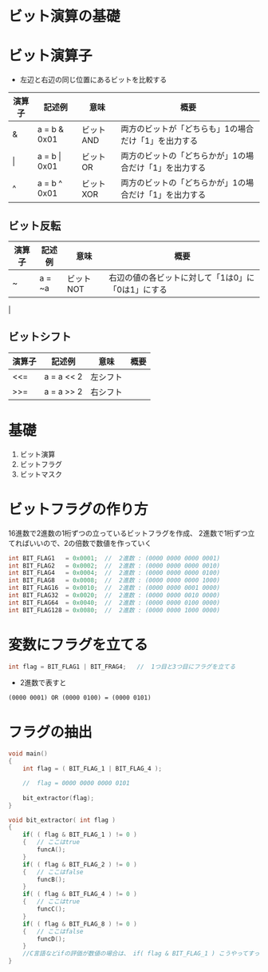 # ビット演算の基礎

# ビット演算子
- 左辺と右辺の同じ位置にあるビットを比較する

|演算子|記述例|意味|概要|
|---|---|---|---|
|&|a = b & 0x01|ビットAND|両方のビットが「どちらも」1の場合だけ「1」を出力する|
|\||a = b \| 0x01 |ビットOR|両方のビットの「どちらかが」1の場合だけ「1」を出力する| 
|^| a = b ^ 0x01|ビットXOR|両方のビットの「どちらかが」1の場合だけ「1」を出力する||

## ビット反転
|演算子|記述例|意味|概要|
|---|---|---|---|
|~| a = ~a | ビットNOT|右辺の値の各ビットに対して「1は0」に「0は1」にする
|

## ビットシフト

|演算子|記述例|意味|概要|
|---|---|---|---|
|<<=|a = a << 2| 左シフト||
|>>=|a = a >> 2| 右シフト||

# 基礎

1. ビット演算
2. ビットフラグ
3. ビットマスク

# ビットフラグの作り方

16進数で2進数の1桁ずつの立っているビットフラグを作成、
2進数で1桁ずつ立てればいいので、2の倍数で数値を作っていく

```c++
int BIT_FLAG1   = 0x0001;  //  2進数 : (0000 0000 0000 0001)
int BIT_FLAG2   = 0x0002;  //  2進数 : (0000 0000 0000 0010)
int BIT_FLAG4   = 0x0004;  //  2進数 : (0000 0000 0000 0100)
int BIT_FLAG8   = 0x0008;  //  2進数 : (0000 0000 0000 1000)
int BIT_FLAG16  = 0x0010;  //  2進数 : (0000 0000 0001 0000)
int BIT_FLAG32  = 0x0020;  //  2進数 : (0000 0000 0010 0000)
int BIT_FLAG64  = 0x0040;  //  2進数 : (0000 0000 0100 0000)
int BIT_FLAG128 = 0x0080;  //  2進数 : (0000 0000 1000 0000)
```

# 変数にフラグを立てる

```c++
int flag = BIT_FLAG1 | BIT_FRAG4;   //  1つ目と3つ目にフラグを立てる
```

- 2進数で表すと
```
(0000 0001) OR (0000 0100) = (0000 0101)
```

# フラグの抽出

```c++
void main()
{
    int flag = ( BIT_FLAG_1 | BIT_FLAG_4 );

    //  flag = 0000 0000 0000 0101
 
    bit_extractor(flag);
}

void bit_extractor( int flag )
{
    if( ( flag & BIT_FLAG_1 ) != 0 )
    {   // ここはtrue
        funcA(); 
    }
    if( ( flag & BIT_FLAG_2 ) != 0 )
    {   // ここはfalse
        funcB();
    }
    if( ( flag & BIT_FLAG_4 ) != 0 )
    {   // ここはtrue
        funcC();
    }
    if( ( flag & BIT_FLAG_8 ) != 0 )
    {   // ここはfalse
        funcD();
    }
    //C言語などifの評価が数値の場合は、 if( flag & BIT_FLAG_1 ) こうやってすっきり書けます。
}
```